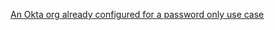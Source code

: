 [An Okta org already configured for a password only use case](/docs/guides/oie-embedded-common-org-setup/java/main/#set-up-your-okta-org-for-a-password-factor-only-use-case)
